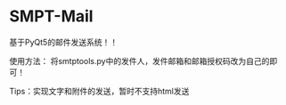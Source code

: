 # SMPT-Mail
基于PyQt5的邮件发送系统！！

使用方法：
将smtptools.py中的发件人，发件邮箱和邮箱授权码改为自己的即可！

Tips：实现文字和附件的发送，暂时不支持html发送
